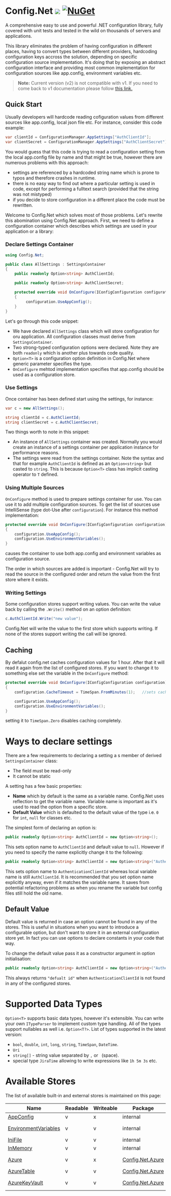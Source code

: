 # Config.Net ![](https://aloneguid.visualstudio.com/_apis/public/build/definitions/323c5f4c-c814-452d-9eaf-1006c83fd44c/8/badge) [![NuGet](https://img.shields.io/nuget/v/Config.Net.svg?maxAge=2592000?style=flat-square)](https://www.nuget.org/packages/Config.Net/)

A comprehensive easy to use and powerful .NET configuration library, fully covered with unit tests and tested in the wild on thousands of servers and applications.

This library eliminates the problem of having configuration in different places, having to convert types between different providers, hardcoding configuration keys accross the solution, depending on specific configuration source implementation. It's doing that by exposing an abstract configuration interface and providing most common implementation for configuration sources like app.config, environment variables etc.

> **Note:** Current version (v2) is not compatible with v1. If you need to come back to v1 documentation please follow [this link.](https://github.com/aloneguid/config/blob/master/README.v1.markdown)

## Quick Start

Usually developers will hardcode reading cofiguration values from different sources like app.config, local json file etc. For instance, consider this code example:

```csharp
var clientId = ConfigurationManager.AppSettings["AuthClientId"];
var clientSecret = ConfigurationManager.AppSettings["AuthClientSecret"];

```

You would guess that this code is trying to read a configuration setting from the local app.config file by name and that might be true, however there are numerous problems with this approach:

* settings are referenced by a hardcoded string name which is prone to typos and therefore crashes in runtime.
* there is no easy way to find out where a particular setting is used in code, except for performing a fulltext search (provided that the string was not mistyped)
* if you decide to store configuration in a different place the code must be rewritten.

Welcome to Config.Net which solves most of those problems. Let's rewrite this abomination using Config.Net approach. First, we need to define a configuration container which describes which settings are used in your application or a library:


### Declare Settings Container

```csharp
using Config.Net;

public class AllSettings : SettingsContainer
{
    public readonly Option<string> AuthClientId;

    public readonly Option<string> AuthClientSecret;

    protected override void OnConfigure(IConfigConfiguration configuration)
    {
         configuration.UseAppConfig();
    }
}
```

Let's go through this code snippet:
* We have declared `AllSettings` class which will store configuration for oru application. All configuration classes must derive from `SettingsContainer`.
* Two strong-typed configuration options were declared. Note they are both `readonly` which is another plus towards code quality.
* `Option<T>` is a configuration option definition in Config.Net where generic parameter specifies the type.
* `OnConfigure` mehtod implementation specifies that app.config should be used as a configuration store.

### Use Settings

Once container has been defined start using the settings, for instance:

```csharp
var c = new AllSettings();

string clientId = c.AuthClientId;
string clientSecret = c.AuthClientSecret;
```

Two things worth to note in this snippet:
* An instance of `AllSettings` container was created. Normally you would create an instance of a settings container per application instance for performance reasons.
* The settings were read from the settings container. Note the syntax and that for example `AuthClientId` is defined as an `Option<string>` but casted to `string`. This is because `Option<T>` class has implicit casting operator to `T` defined.


### Using Multiple Sources

`OnConfigure` method is used to prepare settings container for use. You can use it to add multiple configuration sources. To get the list of sources use IntelliSense (type dot-Use after `configuration`). For instance this method implementation:

```csharp
protected override void OnConfigure(IConfigConfiguration configuration)
{
    configuration.UseAppConfig();
    configuration.UseEnvironmentVariables();
}

```

causes the container to use both app.config and environment variables as configuration source.

The order in which sources are added is important - Config.Net will try to read the source in the configured order and return the value from the first store where it exists.

### Writing Settings

Some configuration stores support writing values. You can write the value back by calling the `.Write()` method on an option definition:

```csharp
c.AuthClientId.Write("new value");
```

Config.Net will write the value to the first store which supports writing. If none of the stores support writing the call will be ignored.


## Caching

By defalut config.net caches configuration values for 1 hour. After that it will read it again from the list of configured stores. If you want to change it to something else set the variable in the `OnConfigure` method:

```csharp
protected override void OnConfigure(IConfigConfiguration configuration)
{
    configuration.CacheTimeout = TimeSpan.FromMinutes(1);	//sets caching to 1 minute

    configuration.UseAppConfig();
    configuration.UseEnvironmentVariables();
}
```

setting it to `TimeSpan.Zero` disables caching completely.

# Ways to declare settings

There are a few requirements to declaring a setting a s member of derived `SettingsContainer` class:

* The field must be read-only
* It cannot be static

A setting has a few basic properties:

* **Name** which by default is the same as a variable name. Config.Net uses reflection to get the variable name. Variable name is important as it's used to read the option from a specific store.
* **Default Value** which is defaulted to the default value of the type i.e. `0` for `int`, `null` for classes etc.

The simplest form of declaring an option is:

```csharp
public readonly Option<string> AuthClientId = new Option<string>();
```

This sets option name to `AuthClientId` and default value to `null`. However if you need to specify the name explicitly change it to the following:

```csharp
public readonly Option<string> AuthClientId = new Option<string>("AuthenticationClientId", null);
```

This sets option name to `AuthenticationClientId` whereas local variable name is still `AuthClientId`. It is recommended that you set option name explicitly anyway, even if it matches the variable name. It saves from potential refactoring problems as when you rename the variable but config files still hold the old name.

## Default Value

Default value is returned in case an option cannot be found in any of the stores. This is useful in situations when you want to introduce a configurable option, but don't want to store it in an external configuration store yet. In fact you can use options to declare constants in your code that way.

To change the default value pass it as a constructor argument in option initialisation:

```csharp
public readonly Option<string> AuthClientId = new Option<string>("AuthenticationClientId", "default id");
```

This always returns `"defualt id"` when `AuthenticationClientId` is not found in any of the configured stores.

# Supported Data Types

`Option<T>` supports basic data types, however it's extensible. You can write your own `ITypeParser` to implement custom type handling. All of the types support nullables as well i.e. `Option<T?>`. List of types supported in the latest version:

* `bool`, `double`, `int`, `long`, `string`, `TimeSpan`, `DateTime`.
* `Uri`
* `string[]` - string value separated by `,` or ` `(space).
* special type `JiraTime` allowing to write expressions like `1h 5m 3s` etc.



# Available Stores

The list of available built-in and external stores is maintained on this page:


| Name                 | Readable | Writeable | Package  | Purpose                  |
|----------------------|----------|-----------|----------|--------------------------|
| [AppConfig](doc/Stores_AppConfig.md)            | v        | x         | internal | .NET app.config files    |
| [EnvironmentVariables](doc/Stores_EnvironmentVariables.md) | v        | v         | internal | OS environment variables |
| [IniFile](doc/Stores_IniFile.md)              | v        | v         | internal | INI files |
| [InMemory](doc/Stores_InMemory.md)             | v        | v         | internal | In-memory storage |
| [Azure](doc/Stores_Azure.md)                | v        | x         | [Config.Net.Azure](https://www.nuget.org/packages/Config.Net.Azure) | Azure's ConfigurationManager |
| [AzureTable](doc/Stores_AzureTable.md)           | v        | v         | [Config.Net.Azure](https://www.nuget.org/packages/Config.Net.Azure) | Azure Table Storage |
| [AzureKeyVault](doc/Stores_AzureKeyVault.md)        | v        | v          | [Config.Net.Azure](https://www.nuget.org/packages/Config.Net.Azure) | Azure Key Vault Secrets |
